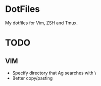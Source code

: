 # DotFiles

My dotfiles for Vim, ZSH and Tmux.

# TODO
## VIM
* Specify directory that Ag searches with \
* Better copy/pasting

